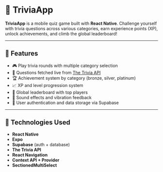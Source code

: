 # 📱 TriviaApp

**TriviaApp** is a mobile quiz game built with **React Native**. Challenge yourself with trivia questions across various categories, earn experience points (XP), unlock achievements, and climb the global leaderboard!

---

## 🚀 Features

- 🎮 Play trivia rounds with multiple category selection  
- 🧠 Questions fetched live from [The Trivia API](https://the-trivia-api.com/)  
- 🏆 Achievement system by category (bronze, silver, platinum)  
- 📈 XP and level progression system  
- 🏅 Global leaderboard with top players  
- 🎵 Sound effects and vibration feedback  
- 🔐 User authentication and data storage via Supabase  

---

## 🧪 Technologies Used

- **React Native**
- **Expo**
- **Supabase** (auth + database)
- **The Trivia API**
- **React Navigation**
- **Context API + Provider**
- **SectionedMultiSelect**
